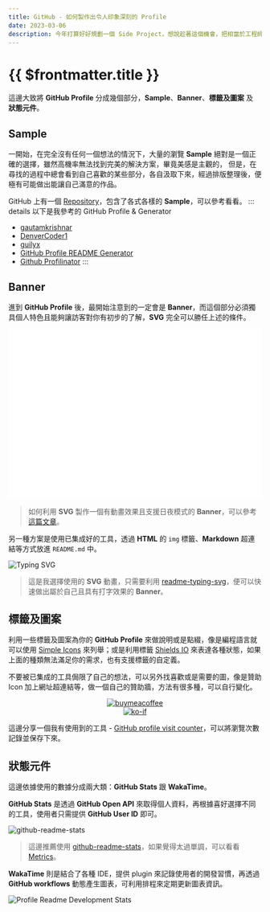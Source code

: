 ```yaml
---
title: GitHub - 如何製作出令人印象深刻的 Profile
date: 2023-03-06
description: 今年打算好好規劃一個 Side Project，想說趁著這個機會，把相當於工程師門面的 **GitHub** 弄得漂亮點。
---
```


# {{ $frontmatter.title }}
這邊大致將 **GitHub Profile** 分成幾個部分，**Sample**、**Banner**、**標籤及圖案** 及 **狀態元件**。 


## Sample
一開始，在完全沒有任何一個想法的情況下，大量的瀏覽 **Sample** 絕對是一個正確的選擇，雖然高機率無法找到完美的解決方案，畢竟美感是主觀的，
但是，在尋找的過程中總會看到自己喜歡的某些部分，各自汲取下來，經過排版整理後，便極有可能做出能讓自己滿意的作品。

GitHub 上有一個 [Repository](https://github.com/abhisheknaiidu/awesome-github-profile-readme)，包含了各式各樣的 **Sample**，可以參考看看。
::: details 以下是我參考的 GitHub Profile & Generator
* [gautamkrishnar](https://github.com/gautamkrishnar)
* [DenverCoder1](https://github.com/DenverCoder1)
* [guilyx](https://github.com/guilyx)
* [GitHub Profile README Generator](https://rahuldkjain.github.io/gh-profile-readme-generator/)
* [Github Profilinator](https://github.com/rishavanand/github-profilinator)
:::


## Banner
進到 **GitHub Profile** 後，最開始注意到的一定會是 **Banner**，而這個部分必須獨具個人特色且能夠讓訪客對你有初步的了解，**SVG** 完全可以勝任上述的條件。

![Custom SVG](https://raw.githubusercontent.com/nikolalsvk/nikolalsvk/main/welcome.svg)
> 如何利用 **SVG** 製作一個有動畫效果且支援日夜模式的 **Banner**，可以參考[這篇文章](https://pragmaticpineapple.com/adding-custom-html-and-css-to-github-readme/)。

另一種方案是使用已集成好的工具，透過 **HTML** 的 `img` 標籤、**Markdown** 超連結等方式放進 `README.md` 中。

![Typing SVG](https://readme-typing-svg.demolab.com?font=PT+Mono&size=32&duration=3000&pause=1000&color=39FF14&center=true&vCenter=true&width=500&lines=I'm+Henry+Huang.;I'm+an+Android+developer.)
> 這是我選擇使用的 **SVG** 動畫，只需要利用 [readme-typing-svg](https://readme-typing-svg.demolab.com/demo/)，便可以快速做出屬於自己且具有打字效果的 **Banner**。


## 標籤及圖案
利用一些標籤及圖案為你的 **GitHub Profile** 來做說明或是點綴，像是編程語言就可以使用 [Simple Icons](https://simpleicons.org/) 來列舉；或是利用標籤 [Shields IO](https://shields.io/) 來表達各種狀態，如果上面的種類無法滿足你的需求，也有支援標籤的自定義。

不要被已集成的工具侷限了自己的想法，可以另外找喜歡或是需要的圖，像是贊助 Icon 加上網址超連結等，做一個自己的贊助牆，方法有很多種，可以自行變化。
<div align="center">
  <a href="https://www.buymeacoffee.com/henryhuang" target="_blank">
    <img src="https://cdn.buymeacoffee.com/buttons/v2/default-yellow.png" height="50" width="210" alt="buymeacoffee" />
  </a>
  <br>
  <a href="https://ko-fi.com/henryhuang" target="_blank">
    <img src="https://cdn.ko-fi.com/cdn/kofi3.png?v=3" height="50" width="210" alt="ko-if" />
  </a>
  <br>
</div>

這邊分享一個我有使用到的工具 - [GitHub profile visit counter](https://dev.to/ryanlanciaux/quick-github-profile-visit-counter-14en)，可以將瀏覽次數記錄並保存下來。


## 狀態元件
這邊依據使用的數據分成兩大類：**GitHub Stats** 跟 **WakaTime**。

**GitHub Stats** 是透過 **GitHub Open API** 來取得個人資料，再根據喜好選擇不同的工具，使用者只需提供 **GitHub User ID** 即可。

![github-readme-stats](https://github-readme-stats.vercel.app/api?username=henryhuang1219&hide=issues&show_icons=true&count_private=true&line_height=24&hide_border=true&title_color=39FF14&icon_color=39FF14&text_color=fff&bg_color=000)
> 這邊推薦使用 [github-readme-stats](https://github.com/anuraghazra/github-readme-stats)，如果覺得太過單調，可以看看 [Metrics](https://github.com/lowlighter/metrics)。

**WakaTime** 則是結合了各種 IDE，提供 plugin 來記錄使用者的開發習慣，再透過 **GitHub workflows** 動態產生圖表，可利用排程來定期更新圖表資訊。

![Profile Readme Development Stats](https://user-images.githubusercontent.com/25841814/79395484-5081ae80-7fac-11ea-9e27-ac91472e31dd.png)
